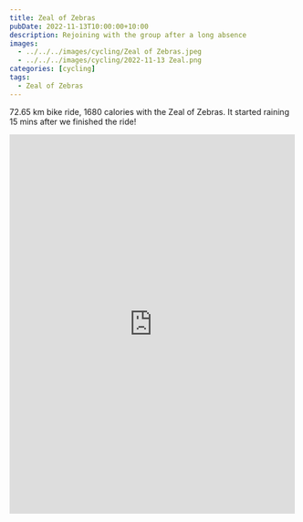 ```yaml
---
title: Zeal of Zebras
pubDate: 2022-11-13T10:00:00+10:00
description: Rejoining with the group after a long absence
images:
  - ../../../images/cycling/Zeal of Zebras.jpeg
  - ../../../images/cycling/2022-11-13 Zeal.png
categories: [cycling]
tags:
  - Zeal of Zebras
---
```


72.65 km bike ride, 1680 calories with the Zeal of Zebras. It started raining 15 mins after we finished the ride!

<iframe src="https://www.facebook.com/plugins/post.php?href=https%3A%2F%2Fwww.facebook.com%2Fchris1.tham%2Fposts%2Fpfbid0QUdv9xwfMqyBrMY7socEgdZaR5gRdc2vA4nRnemPcUzSdKQ4uPSLAoxvinW1HeJTl&show_text=true&width=500" width="500" height="665" style="border:none;overflow:hidden" scrolling="no" frameborder="0" allowfullscreen="true" allow="autoplay; clipboard-write; encrypted-media; picture-in-picture; web-share"></iframe>
